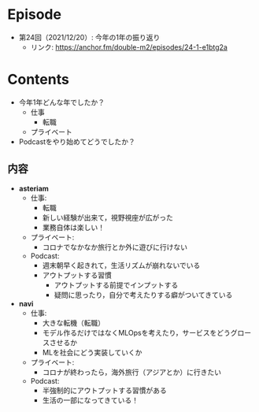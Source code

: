 # Episode
- 第24回（2021/12/20）: 今年の1年の振り返り
  - リンク: https://anchor.fm/double-m2/episodes/24-1-e1btg2a
  
# Contents
- 今年1年どんな年でしたか？
    - 仕事
      - 転職
    - プライベート
- Podcastをやり始めてどうでしたか？

## 内容
- **asteriam**
  - 仕事:
    - 転職
    - 新しい経験が出来て，視野視座が広がった
    - 業務自体は楽しい！
  - プライベート:
    - コロナでなかなか旅行とか外に遊びに行けない
  - Podcast:
    - 週末朝早く起きれて，生活リズムが崩れないでいる
    - アウトプットする習慣
      - アウトプットする前提でインプットする
      - 疑問に思ったり，自分で考えたりする癖がついてきている
- **navi**
  - 仕事:
    - 大きな転機（転職）
    - モデル作るだけではなくMLOpsを考えたり，サービスをどうグロースさせるか
    - MLを社会にどう実装していくか
  - プライベート:
    - コロナが終わったら，海外旅行（アジアとか）に行きたい
  - Podcast:
      - 半強制的にアウトプットする習慣がある
      - 生活の一部になってきている！